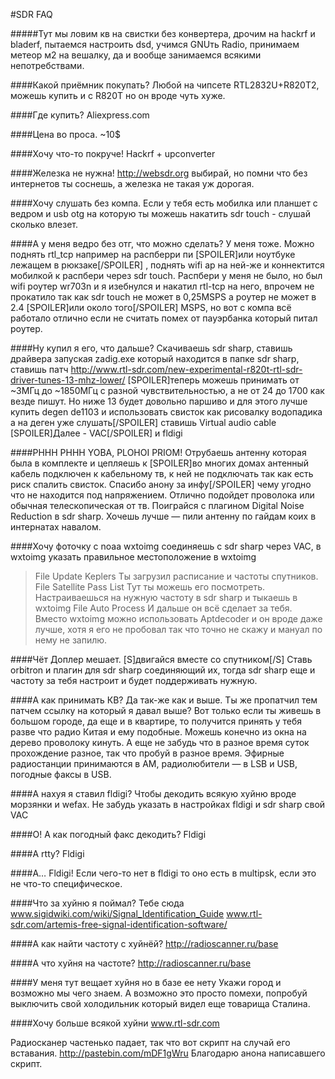 #SDR FAQ

#####Тут мы ловим кв на свистки без конвертера, дрочим на hackrf и bladerf, пытаемся настроить dsd, учимся GNUть Radio, принимаем метеор м2 на вешалку, да и вообще занимаемся всякими непотребствами.
 
####Какой приёмник покупать?
Любой на чипсете RTL2832U+R820T2, можешь купить и с R820T но он вроде чуть хуже.
 
####Где купить?
Aliexpress.com
 
####Цена во проса.
~10$
 
####Хочу что-то покруче!
Hackrf + upconverter
 
####Железка не нужна!
http://websdr.org выбирай, но помни что без интернетов ты соснешь, а железка не такая уж дорогая.
 
####Хочу слушать без компа.
Если у тебя есть мобилка или планшет с ведром и usb otg на которую ты можешь накатить sdr touch - слушай сколько влезет.
 
####А у меня ведро без отг, что можно сделать?
У меня тоже.
Можно поднять rtl_tcp например на распберри пи [SPOILER]или ноутбуке лежащем в рюкзаке[/SPOILER] ,  поднять wifi ap на ней-же и коннектится мобилкой к распбери через sdr touch. Распбери у меня не было, но был wifi роутер wr703n и я изебнулся и накатил rtl-tcp на него, впрочем не прокатило так как sdr touch не может в 0,25MSPS а роутер не может в 2.4 [SPOILER]или около того[/SPOILER] MSPS, но вот с компа всё работало отлично если не считать помех от пауэрбанка который питал роутер.
 
####Ну купил я его, что дальше?
Скачиваешь sdr sharp, ставишь драйвера запуская zadig.exe который находится в папке sdr sharp, ставишь патч http://www.rtl-sdr.com/new-experimental-r820t-rtl-sdr-driver-tunes-13-mhz-lower/ [SPOILER]теперь можешь принимать от ~3МГц до ~1850МГц с разной чувствительностью, а не от 24 до 1700 как везде пишут. Но ниже 13 будет довольно паршиво и для этого лучше купить degen de1103 и использовать свисток как рисовалку водопадика а на деген уже слушать[/SPOILER] ставишь Virtual audio cable [SPOILER]Далее - VAC[/SPOILER] и fldigi
 
####PHHH PHHH YOBA, PLOHOI PRIOM!
Отрубаешь антенну которая была в комплекте и цепляешь к [SPOILER]во многих домах антенный кабель подключен к кабельному тв, к ней не подключать так как есть риск спалить свисток. Спасибо анону за инфу[/SPOILER] чему угодно что не находится под напряжением. Отлично подойдет проволока или обычная телескопическая от тв.  Поиграйся с плагином Digital Noise Reduction в sdr sharp. Хочешь лучше — пили антенну по гайдам коих в интернатах навалом.
 
####Хочу фоточку с noaa
wxtoimg соединяешь с sdr sharp через VAC, в wxtoimg
указать правильное местоположение в wxtoimg
>File
>Update Keplers
Ты загрузил расписание и частоты спутников.
>File
>Satellite Pass List
Тут ты можешь его посмотреть.
Настраиваешься на нужную частоту в sdr sharp и тыкаешь в wxtoimg
>File
>Auto Process
И дальше он всё сделает за тебя. Вместо wxtoimg можно использовать Aptdecoder и он вроде даже лучше, хотя я его не пробовал так что точно не скажу и мануал по нему не запилю.
 
####Чёт Доплер мешает.
[S]двигайся вместе со спутником[/S]
Ставь orbitron и плагин для sdr sharp соединяющий их, тогда sdr sharp еще и частоту за тебя настроит и будет поддерживать нужную.
 
####А как принимать КВ?
Да так-же как и выше. Ты же пропатчил тем патчем ссылку на который я давал выше? Вот только если ты живешь в большом городе, да еще и в квартире, то получится принять у тебя разве что радио Китая и ему подобные. Можешь конечно из окна на дерево проволоку кинуть. А еще не забудь что в разное время суток прохождение разное, так что пробуй в разное время. Эфирные радиостанции принимаются в AM, радиолюбители — в LSB и USB, погодные факсы в USB.
 
####А нахуя я ставил fldigi?
Чтобы декодить всякую хуйню вроде морзянки и wefax. Не забудь указать в настройках fldigi  и sdr sharp свой VAC
 
####О! А как погодный факс декодить?
Fldigi
 
####А rtty?
Fldigi
 
####А…
Fldigi! Если чего-то нет в fldigi то оно есть в multipsk, если это не что-то специфическое.
 
####Что за хуйню я поймал?
Тебе сюда www.sigidwiki.com/wiki/Signal_Identification_Guide
 www.rtl-sdr.com/artemis-free-signal-identification-software/
 
####А как найти частоту c хуйнёй?
http://radioscanner.ru/base
 
####А что хуйня на частоте?
http://radioscanner.ru/base
 
####У меня тут вещает хуйня но в базе ее нету
Укажи город и возможно мы чего знаем. А возможно это просто помехи, попробуй выключить свой холодильник который видел еще товарища Сталина.
  
####Хочу больше всякой хуйни
www.rtl-sdr.com

Радиосканер частенько падает, так что вот скрипт на случай его вставания. http://pastebin.com/mDF1gWru  Благодарю анона написавшего скрипт.
